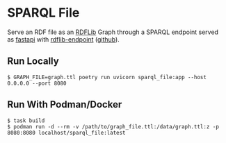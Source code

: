 # SPARQL File

Serve an RDF file as an [RDFLib](https://rdflib.readthedocs.io/) Graph through a SPARQL endpoint served as [fastapi](https://fastapi.tiangolo.com/) with [rdflib-endpoint](https://pypi.org/project/rdflib-endpoint/) ([github](https://github.com/vemonet/rdflib-endpoint)).

## Run Locally

```
$ GRAPH_FILE=graph.ttl poetry run uvicorn sparql_file:app --host 0.0.0.0 --port 8080
```

## Run With Podman/Docker

```
$ task build
$ podman run -d --rm -v /path/to/graph_file.ttl:/data/graph.ttl:z -p 8080:8080 localhost/sparql_file:latest
```
